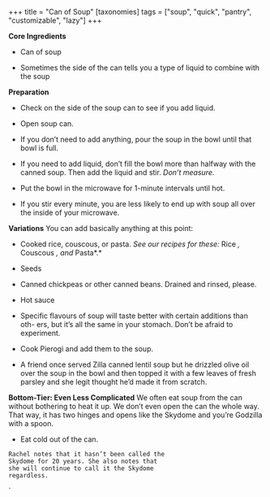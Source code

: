 +++
title = "Can of Soup"
[taxonomies]
tags = ["soup", "quick", "pantry", "customizable", "lazy"]
+++

**Core Ingredients**

- Can of soup

- Sometimes the side of the can tells you a type of liquid to combine with
  the soup

**Preparation**

- Check on the side of the soup can to see if you add liquid.

- Open soup can.

- If you don’t need to add anything, pour the soup in the bowl until that
  bowl is full.

- If you need to add liquid, don’t fill the bowl more than halfway with the
  canned soup. Then add the liquid and stir. _Don’t measure._

- Put the bowl in the microwave for 1-minute intervals until hot.

- If you stir every minute, you are less likely to end up with soup all over
  the inside of your microwave.

**Variations**
You can add basically anything at this point:

- Cooked rice, couscous, or pasta. _See our recipes for these:_ Rice _,_ Couscous _,
  and_ Pasta*.*

- Seeds

- Canned chickpeas or other canned beans. Drained and rinsed, please.

- Hot sauce

- Specific flavours of soup will taste better with certain additions than oth-
  ers, but it’s all the same in your stomach. Don’t be afraid to experiment.

- Cook Pierogi and add them to the soup.

- A friend once served Zilla canned lentil soup but he drizzled olive oil
  over the soup in the bowl and then topped it with a few leaves of fresh
  parsley and she legit thought he’d made it from scratch.

**Bottom-Tier: Even Less Complicated**
We often eat soup from the can without bothering to heat it up. We don’t
even open the can the whole way. That way, it has two hinges and opens like
the Skydome and you’re Godzilla with a spoon.

- Eat cold out of the can.

```
Rachel notes that it hasn’t been called the
Skydome for 20 years. She also notes that
she will continue to call it the Skydome
regardless.
```

`
